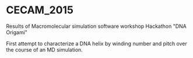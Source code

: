 # CECAM_2015
Results of Macromolecular simulation software workshop Hackathon
"DNA Origami"

First attempt to characterize a DNA helix by winding number and pitch
over the course of an MD simulation.
